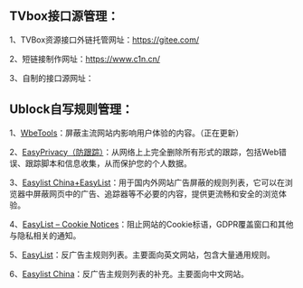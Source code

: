 ## TVbox接口源管理：
1、TVBox资源接口外链托管网址：https://gitee.com/

2、短链接制作网址：https://www.c1n.cn/

3、自制的接口源网址：

## Ublock自写规则管理：
1、[WbeTools](https://gitee.com/onlydrive/Olny/raw/master/Ublock/WebTools.txt)：屏蔽主流网站内影响用户体验的内容。（正在更新）

2、[EasyPrivacy（防跟踪）](https://easylist-downloads.adblockplus.org/easyprivacy.txt)：从网络上上完全删除所有形式的跟踪，包括Web错误、跟踪脚本和信息收集，从而保护您的个人数据。

3、[Easylist China+EasyList](https://easylist-downloads.adblockplus.org/easylistchina+easylist.txt)：用于国内外网站广告屏蔽的规则列表，它可以在浏览器中屏蔽网页中的广告、追踪器等不必要的内容，提供更流畅和安全的浏览体验。

4、[EasyList – Cookie Notices](https://ublockorigin.github.io/uAssets/thirdparties/easylist-cookies.txt)：阻止网站的Cookie标语，GDPR覆盖窗口和其他与隐私相关的通知。

5、[EasyList](https://easylist-downloads.adblockplus.org/easylist.txt)：反广告主规则列表。主要面向英文网站，包含大量通用规则。

6、[Easylist China](https://easylist-downloads.adblockplus.org/easylistchina.txt)：反广告主规则列表的补充。主要面向中文网站。
